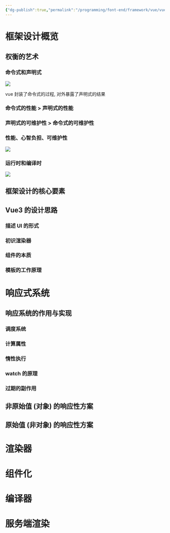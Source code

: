 ```yaml
---
{"dg-publish":true,"permalink":"/programming/font-end/framework/vue/vue3/"}
---
```



# 框架设计概览

## 权衡的艺术

### 命令式和声明式

![](/img/user/programming/font-end/framework/vue/vue3/image-20230719161614306.png)

vue 封装了命令式的过程, 对外暴露了声明式的结果

### 命令式的性能 > 声明式的性能

### 声明式的可维护性 > 命令式的可维护性

### 性能、心智负担、可维护性

![](/img/user/programming/font-end/framework/vue/vue3/image-20230719162218036.png)

### 运行时和编译时

![](/img/user/programming/font-end/framework/vue/vue3/image-20230719162347885.png)

## 框架设计的核心要素

## Vue3 的设计思路

### 描述 UI 的形式

### 初识渲染器

### 组件的本质

### 模板的工作原理

# 响应式系统

## 响应系统的作用与实现

### 调度系统

### 计算属性

### 惰性执行

### watch 的原理

### 过期的副作用

## 非原始值 (对象) 的响应性方案

## 原始值 (非对象) 的响应性方案

# 渲染器

# 组件化

# 编译器

# 服务端渲染
